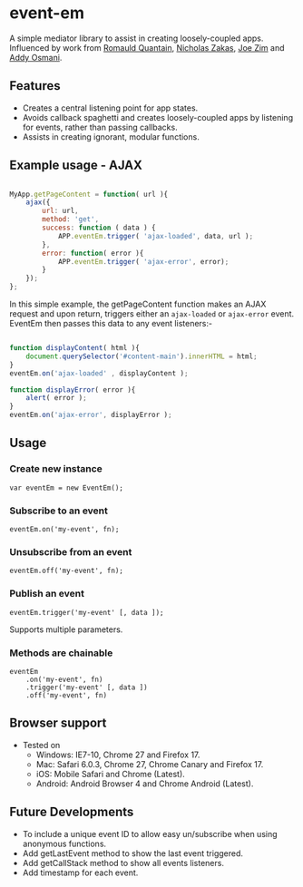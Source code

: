 # event-em


A simple mediator library to assist in creating loosely-coupled apps. Influenced by work from [Romauld Quantain](http://www.soundstep.com), [Nicholas Zakas](http://www.nczonline.net), [Joe Zim](http://www.joezimjs.com) and [Addy Osmani](http://www.addyosmani.com).
## Features

* Creates a central listening point for app states.
* Avoids callback spaghetti and creates loosely-coupled apps by listening for events, rather than passing callbacks.
* Assists in creating ignorant, modular functions.

## Example usage - AJAX


``` javascript

MyApp.getPageContent = function( url ){
	ajax({
		url: url,
		method: 'get',
		success: function ( data ) {
			APP.eventEm.trigger( 'ajax-loaded', data, url );
		},
		error: function( error ){
			APP.eventEm.trigger( 'ajax-error', error);
		}
	});
};

```

In this simple example, the getPageContent function makes an AJAX request and upon return, triggers either an `ajax-loaded` or `ajax-error` event. EventEm then passes this data to any event listeners:-

``` javascript

function displayContent( html ){
	document.querySelector('#content-main').innerHTML = html;
}
eventEm.on('ajax-loaded' , displayContent );

function displayError( error ){
	alert( error );
}
eventEm.on('ajax-error', displayError );
```


## Usage

### Create new instance 

```
var eventEm = new EventEm();
```

### Subscribe to an event 

``` 
eventEm.on('my-event', fn);
```

### Unsubscribe from an event

``` 
eventEm.off('my-event', fn);
```

### Publish an event

``` 
eventEm.trigger('my-event' [, data ]);
```
Supports multiple parameters.

### Methods are chainable

``` 
eventEm
	.on('my-event', fn)	
	.trigger('my-event' [, data ])
	.off('my-event', fn)
```

## Browser support

* Tested on 
	* Windows: IE7-10, Chrome 27 and Firefox 17.
	* Mac: Safari 6.0.3, Chrome 27, Chrome Canary and Firefox 17.
	* iOS: Mobile Safari and Chrome (Latest).
	* Android: Android Browser 4 and Chrome Android (Latest).

## Future Developments

* To include a unique event ID to allow easy un/subscribe when using anonymous functions.
* Add getLastEvent method to show the last event triggered.
* Add getCallStack method to show all events listeners.
* Add timestamp for each event.


